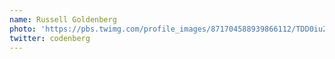 ```yaml
---
name: Russell Goldenberg
photo: 'https://pbs.twimg.com/profile_images/871704588939866112/TDD0iuZa_400x400.jpg'
twitter: codenberg
---
```


